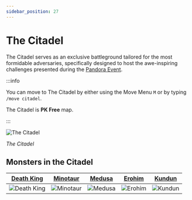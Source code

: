 ```yaml
---
sidebar_position: 27
---
```


# The Citadel

The Citadel serves as an exclusive battleground tailored for the most formidable adversaries, specifically designed to host the awe-inspiring challenges presented during the [Pandora Event](/events/combat-events/pandora).

:::info

You can move to The Citadel by either using the Move Menu `M` or by typing `/move citadel`.

The Citadel is **PK Free** map.

:::

![The Citadel](/img/maps/the-citadel.jpg)

_The Citadel_

## Monsters in the Citadel

|     [Death King](/special-monsters/invasions/death-king)      |     [Minotaur](/special-monsters/bosses/minotaur)      |     [Medusa](/special-monsters/bosses/medusa)      |     [Erohim](/special-monsters/bosses/erohim)      |     [Kundun](/special-monsters/bosses/kundun)      |
| :-----------------------------------------------------------: | :----------------------------------------------------: | :------------------------------------------------: | :------------------------------------------------: | :------------------------------------------------: |
| ![Death King](/img/monsters/special/invasions/death-king.jpg) | ![Minotaur](/img/monsters/special/bosses/minotaur.jpg) | ![Medusa](/img/monsters/special/bosses/medusa.jpg) | ![Erohim](/img/monsters/special/bosses/erohim.jpg) | ![Kundun](/img/monsters/special/bosses/kundun.jpg) |
